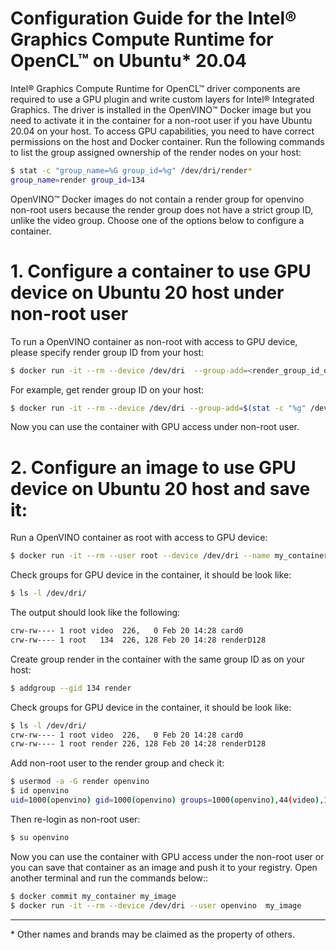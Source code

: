 # Configuration Guide for the Intel® Graphics Compute Runtime for OpenCL™ on Ubuntu* 20.04

Intel® Graphics Compute Runtime for OpenCL™ driver components are required to use a GPU plugin and write custom layers for Intel® Integrated Graphics. 
The driver is installed in the OpenVINO™ Docker image but you need to activate it in the container for a non-root user if you have Ubuntu 20.04 on your host.
To access GPU capabilities, you need to have correct permissions on the host and Docker container. 
Run the following commands to list the group assigned ownership of the render nodes on your host:
```bash
$ stat -c "group_name=%G group_id=%g" /dev/dri/render*
group_name=render group_id=134
```
OpenVINO™ Docker images do not contain a render group for openvino non-root users because the render group does not have a strict group ID, unlike the video group. 
Choose one of the options below to configure a container.


# 1. Configure a container to use GPU device on Ubuntu 20 host under non-root user
To run a OpenVINO container as non-root with access to GPU device, please specify render group ID from your host:
```bash
$ docker run -it --rm --device /dev/dri  --group-add=<render_group_id_on_host> <image_name> 
```
For example, get render group ID on your host:
```bash
$ docker run -it --rm --device /dev/dri --group-add=$(stat -c "%g" /dev/dri/render*) <image_name> 
```
Now you can use the container with GPU access under non-root user.

# 2. Configure an image to use GPU device on Ubuntu 20 host and save it:
Run a OpenVINO container as root with access to GPU device: 
```bash
$ docker run -it --rm --user root --device /dev/dri --name my_container <image_name>
```
Check groups for GPU device in the container, it should be look like:
```bash
$ ls -l /dev/dri/
```
The output should look like the following:
```bash
crw-rw---- 1 root video  226,   0 Feb 20 14:28 card0
crw-rw---- 1 root   134  226, 128 Feb 20 14:28 renderD128
```
Create group render in the container with the same group ID as on your host: 
```bash
$ addgroup --gid 134 render
```
Check groups for GPU device in the container, it should be look like:
```bash
$ ls -l /dev/dri/
crw-rw---- 1 root video  226,   0 Feb 20 14:28 card0
crw-rw---- 1 root render 226, 128 Feb 20 14:28 renderD128
```
Add non-root user to the render group and check it:
```bash
$ usermod -a -G render openvino
$ id openvino
uid=1000(openvino) gid=1000(openvino) groups=1000(openvino),44(video),100(users),134(render)
```
Then re-login as non-root user:
```bash
$ su openvino
```
Now you can use the container with GPU access under the non-root user or you can save that container as an image and push it to your registry. 
Open another terminal and run the commands below::
```bash
$ docker commit my_container my_image
$ docker run -it --rm --device /dev/dri --user openvino  my_image
```

---
\* Other names and brands may be claimed as the property of others.
